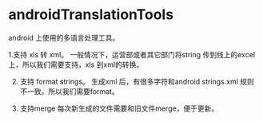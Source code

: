 # androidTranslationTools
android 上使用的多语言处理工具。

1.支持 xls 转 xml。
  一般情况下，运营部或者其它部门将string 传到线上的excel上，所以我们需要支持，xls 到xml的转换。
  
2. 支持 format strings。
  生成xml 后，有很多字符和android strings.xml 规则不一致。所以我们需要format。
  
3. 支持merge
  每次新生成的文件需要和旧文件merge，便于更新。

